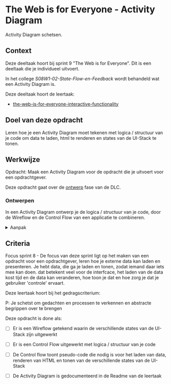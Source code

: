 
# The Web is for Everyone - Activity Diagram

Activity Diagram schetsen. 

## Context

Deze deeltaak hoort bij sprint 9 "The Web is for Everyone". Dit is een deeltaak die je individueel uitvoert.

In het college _S08W1-02-State-Flow-en-Feedback_ wordt behandeld wat een Activity Diagram is.

Deze deeltaak hoort de leertaak:
- [
the-web-is-for-everyone-interactive-functionality](https://github.com/fdnd-task/the-web-is-for-everyone-interactive-functionality) 



## Doel van deze opdracht

Leren hoe je een Activity Diagram moet tekenen met logica / structuur van je code om data te laden, html te renderen en states van de UI-Stack te tonen.



## Werkwijze

Opdracht: Maak een Activity Diagram voor de opdracht die je uitvoert voor een opdrachtgever.



Deze opdracht gaat over de [ontwerp](#ontwerpen) fase van de DLC.


### Ontwerpen

In een Activity Diagram ontwerp je de logica / structuur van je code, door de Wireflow en de Control Flow van een applicatie te combineren.

<details>
<summary>Aanpak</summary>

1. Teken op basis van je User Stories een wireflow met alle states van de UI-Stack, de Empty state, Loading state en Error state
2. Voeg aan de wireflow een _swimlane_ toe voor de control flow
3. Schrijf pseudo-code voor de GET request, het renderen van de html en voor het tonen van de UI-Stack



#### Materiaal ontwerpfase

- [Activity Diagram](http://agilemodeling.com/style/activityDiagram.htm)
- [What are Wireflows?](https://app.uxcel.com/courses/designing-wireframes/what-are-wireflows-804)
- [Control Flow](https://en.wikipedia.org/wiki/Control_flow)
- [What's a Program Flowchart? | Definition & Examples](https://www.edrawsoft.com/flowchart/program-flowchart-definition.html)

</details>



## Criteria

Focus sprint 8 - De focus van deze sprint ligt op het maken van een opdracht voor een opdrachtgever, leren hoe je externe data kan laden en presenteren. Je hebt data, die ga je laden en tonen, zodat iemand daar iets mee kan doen.
dat betekent veel voor de interfcace, het laden van de data kost tijd en de data kan veranderen, hoe toon je dat en hoe zorg je dat je gebruiker 'controle' ervaart.

Deze leertaak hoort bij het gedragscriterium:

P: Je schetst om gedachten en processen te verkennen en abstracte begrippen over te brengen

Deze opdracht is done als:

- [ ] Er is een Wireflow getekend waarin de verschillende states van de UI-Stack zijn uitgewerkt
- [ ] Er is een Control Flow uitgewerkt met logica / structuur van je code
- [ ] De Control flow toont pseudo-code die nodig is voor het laden van data, renderen van HTML en tonen van de verschillende states van de UI-Stack
- [ ] De Activity Diagram is gedocumenteerd in de Readme van de leertaak



